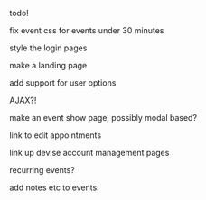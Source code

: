 todo!

fix event css for events under 30 minutes

style the login pages

make a landing page

add support for user options

AJAX?!

make an event show page, possibly modal based?

link to edit appointments

link up devise account management pages

recurring events?

add notes etc to events.